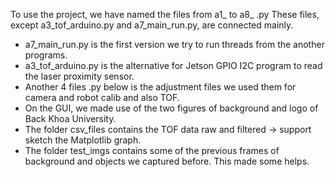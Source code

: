 
To use the project, we have named the files from a1_ to a8_ .py
These files, except a3_tof_arduino.py and a7_main_run.py, are connected mainly.
- a7_main_run.py is the first version we try to run threads from the another programs.
- a3_tof_arduino.py is the alternative for Jetson GPIO I2C program to read the laser proximity sensor.
- Another 4 files .py below is the adjustment files we used them for camera and robot calib and also TOF.
- On the GUI, we made use of the two figures of background and logo of Back Khoa University.
- The folder csv_files contains the TOF data raw and filtered -> support sketch the Matplotlib graph.
- The folder test_imgs contains some of the previous frames of background and objects we captured before. This made some helps.